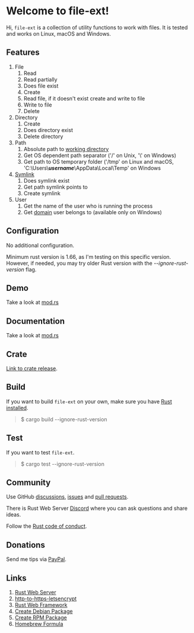 # Welcome to file-ext!

Hi, `file-ext` is a collection of utility functions to work with files. It is tested and works on Linux, macOS and Windows.

## Features
1. File
    1. Read 
    1. Read partially
    1. Does file exist
    1. Create 
    1. Read file, if it doesn't exist create and write to file
    1. Write to file
    1. Delete 
2. Directory
    1. Create
    2. Does directory exist
    3. Delete directory
3. Path
    1. Absolute path to [working directory](https://en.wikipedia.org/wiki/Working_directory)
    2. Get OS dependent path separator ('/' on Unix, '\\' on Windows)
    3. Get path to OS temporary folder ('/tmp' on Linux and macOS, 'C:\\Users\\**_username_**\\AppData\\Local\\Temp' on Windows
4. [Symlink](https://en.wikipedia.org/wiki/Symbolic_link)
    1. Does symlink exist
    2. Get path symlink points to 
    3. Create symlink
5. User
    1. Get the name of the user who is running the process
    2. Get [domain](https://en.wikipedia.org/wiki/Windows_domain) user belongs to (available only on Windows) 

## Configuration
No additional configuration.

Minimum rust version is 1.66, as I'm testing on this specific version. However, if needed, you may try older Rust version with the _--ignore-rust-version_ flag.

## Demo
Take a look at [mod.rs](https://github.com/bohdaq/file-ext/blob/main/src/lib.rs)

## Documentation
Take a look at [mod.rs](https://github.com/bohdaq/file-ext/blob/main/src/lib.rs)

## Crate
[Link to crate release](https://crates.io/crates/file-ext).

## Build
If you want to build `file-ext` on your own, make sure you have [Rust installed](https://www.rust-lang.org/tools/install).

> $ cargo build --ignore-rust-version


## Test
If you want to test `file-ext`.

> $ cargo test --ignore-rust-version


## Community
Use GitHub [discussions](https://github.com/bohdaq/file-ext/discussions), [issues](https://github.com/bohdaq/file-ext/issues) and [pull requests](https://github.com/bohdaq/file-ext/pulls).

There is Rust Web Server [Discord](https://discord.gg/zaErjtr5Dm) where you can ask questions and share ideas.

Follow the [Rust code of conduct](https://www.rust-lang.org/policies/code-of-conduct).

## Donations
Send me tips via [PayPal](https://www.paypal.com/donate/?hosted_button_id=7J69SYZWSP6HJ).

## Links
1. [Rust Web Server](https://github.com/bohdaq/rust-web-server)
1. [http-to-https-letsencrypt](https://github.com/bohdaq/rust-http-to-https-letsencrypt-acme)
1. [Rust Web Framework](https://github.com/bohdaq/rust-web-framework/)
1. [Create Debian Package](https://github.com/bohdaq/rws-create-deb)
1. [Create RPM Package](https://github.com/bohdaq/rws-rpm-builder)
1. [Homebrew Formula](https://github.com/bohdaq/homebrew-rust-tls-server)